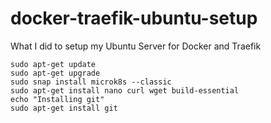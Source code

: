 # docker-traefik-ubuntu-setup
What I did to setup my Ubuntu Server for Docker and Traefik
```
sudo apt-get update
sudo apt-get upgrade
sudo snap install microk8s --classic
sudo apt-get install nano curl wget build-essential
echo "Installing git"
sudo apt-get install git
